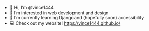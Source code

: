 - 👋 Hi, I’m @vince1444
- 👀 I’m interested in web development and design
- 🌱 I’m currently learning Django and (hopefully soon) accessibility
- 💻 Check out my website! https://vince1444.github.io/

<!---
vince1444/vince1444 is a ✨ special ✨ repository because its `README.md` (this file) appears on your GitHub profile.
You can click the Preview link to take a look at your changes.
--->
